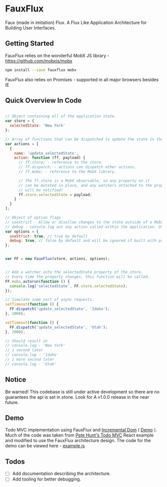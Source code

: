 # FauxFlux

Faux (made in imitation) Flux. A Flux Like Application Architecture for Building User Interfaces.


## Getting Started

FauxFlux relies on the wonderful MobX JS library - https://github.com/mobxjs/mobx 

```sh
npm install --save fauxflux mobx
```
FauxFlux also relies on Promises - supported in all major browsers besides IE


## Quick Overview In Code

```js

// Object containing all of the application state.
var store = {
  selectedState: 'New York'
};

// Array of functions that can be dispatched to update the state in the store.
var actions = [
  {
    name: 'update_selectedState',
    action: function (ff, payload) {
      // ff.store; - reference to the store.
      // ff.dispatch; - actions can dispatch other actions.
      // ff.mobx; - reference to the MobX library.

      // The ff.store is a MobX observable, so any property on it
      // can be mutated in place, and any watchers attached to the property
      // will be notified!
      ff.store.selectedState = payload;
    }
  }
];

// Object of option flags 
// useStrict - Allow or disallow changes to the state outside of a MobX action.
// debug - console.log out any action called within the application. Useful for tracking a series of state changes.
var options = {
  useStrict: true, // true by default
  debug: true, // false by default and will be ignored if built with production flag for `NODE_ENV`.
};


var FF = new FauxFlux(store, actions, options);


// Add a watcher onto the selectedState property of the store.
// Every time the property changes, this function will be called.
FF.mobx.autorun(function () {
  console.log('selectedState', FF.store.selectedState);
});

// Simulate some sort of async requests.
setTimeout(function () {
  FF.dispatch('update_selectedState', 'Idaho');
}, 1000);

setTimeout(function () {
  FF.dispatch('update_selectedState', 'Utah');
}, 2000);

// Should result in 
// console.log - 'New York'
// 1 second later
// console.log - 'Idaho'
// 1 more second later
// console.log - 'Utah'
```


## Notice

Be warned! This codebase is still under active development so there are no guarantees the api is set in stone. Look for A v1.0.0 release in the near future.


## Demo
Todo MVC implementation using FauxFlux and [Incremental Dom](https://github.com/google/incremental-dom) ( [Demo](https://cdn.rawgit.com/FauxFlux/fauxflux/46ff92d53477f9ce2bbc5bd9e6e3de4d18c50033/example/index.html) ). Much of the code was taken from [Pete Hunt's Todo MVC](http://todomvc.com/examples/react/) React example and modified to use the FauxFlux architecture design. The code for the demo can be viewed here - [example.js](/example/example.js)


## Todos

- [ ] Add documentation describing the architecture.
- [ ] Add tooling for better debugging.